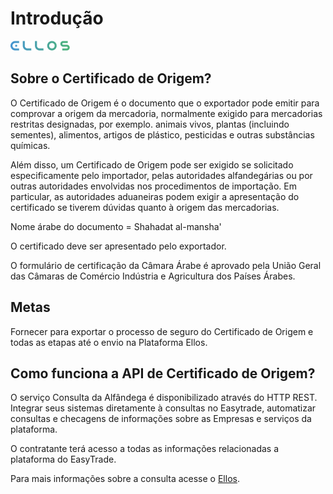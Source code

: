 # Introdução


![](./assets/Vector-1.png)


## <b>Sobre o Certificado de Origem?</b>

O Certificado de Origem é o documento que o exportador pode emitir para comprovar a origem da mercadoria, normalmente exigido para mercadorias restritas designadas, por exemplo. animais vivos, plantas (incluindo sementes), alimentos, artigos de plástico, pesticidas e outras substâncias químicas.

Além disso, um Certificado de Origem pode ser exigido se solicitado especificamente pelo importador, pelas autoridades alfandegárias ou por outras autoridades envolvidas nos procedimentos de importação. Em particular, as autoridades aduaneiras podem exigir a apresentação do certificado se tiverem dúvidas quanto à origem das mercadorias.

Nome árabe do documento = Shahadat al-mansha'

O certificado deve ser apresentado pelo exportador.

O formulário de certificação da Câmara Árabe é aprovado pela União Geral das Câmaras de Comércio Indústria e Agricultura dos Países Árabes.

## **Metas**
Fornecer para exportar o processo de seguro do Certificado de Origem e todas as etapas até o envio na Plataforma Ellos.


## <b>Como funciona a API de Certificado de Origem?</b>

O serviço Consulta da Alfândega é disponibilizado através do HTTP REST. 
Integrar seus sistemas diretamente à consultas no Easytrade, automatizar consultas e 
checagens de informações sobre as Empresas e serviços da plataforma.


O contratante terá acesso a todas as informações relacionadas a plataforma do EasyTrade.


Para mais informações sobre a consulta acesse o [Ellos](https://ellos.dev.casaarabe.org.br/Login).